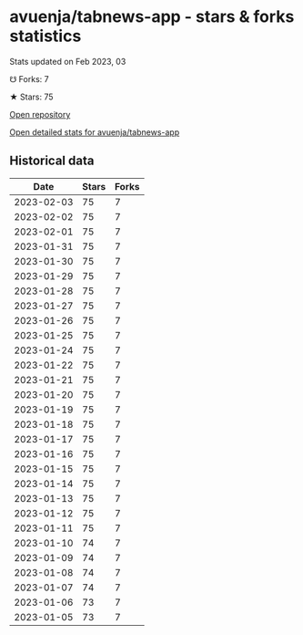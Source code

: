 # avuenja/tabnews-app - stars & forks statistics

Stats updated on Feb 2023, 03

☋ Forks: 7

★ Stars: 75

[Open repository](https://github.com/avuenja/tabnews-app)

[Open detailed stats for avuenja/tabnews-app](https://reviewgithub.com/rep/avuenja/tabnews-app)

## Historical data
| Date | Stars | Forks |
|------|-------|-------|
| 2023-02-03 | 75 | 7 | 
| 2023-02-02 | 75 | 7 | 
| 2023-02-01 | 75 | 7 | 
| 2023-01-31 | 75 | 7 | 
| 2023-01-30 | 75 | 7 | 
| 2023-01-29 | 75 | 7 | 
| 2023-01-28 | 75 | 7 | 
| 2023-01-27 | 75 | 7 | 
| 2023-01-26 | 75 | 7 | 
| 2023-01-25 | 75 | 7 | 
| 2023-01-24 | 75 | 7 | 
| 2023-01-22 | 75 | 7 | 
| 2023-01-21 | 75 | 7 | 
| 2023-01-20 | 75 | 7 | 
| 2023-01-19 | 75 | 7 | 
| 2023-01-18 | 75 | 7 | 
| 2023-01-17 | 75 | 7 | 
| 2023-01-16 | 75 | 7 | 
| 2023-01-15 | 75 | 7 | 
| 2023-01-14 | 75 | 7 | 
| 2023-01-13 | 75 | 7 | 
| 2023-01-12 | 75 | 7 | 
| 2023-01-11 | 75 | 7 | 
| 2023-01-10 | 74 | 7 | 
| 2023-01-09 | 74 | 7 | 
| 2023-01-08 | 74 | 7 | 
| 2023-01-07 | 74 | 7 | 
| 2023-01-06 | 73 | 7 | 
| 2023-01-05 | 73 | 7 | 

